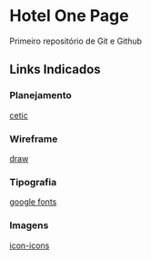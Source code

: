 # Hotel One Page
 Primeiro repositório de Git e Github
## Links Indicados
### Planejamento
[cetic](https://www.cetic.br/)
### Wireframe
[draw](app.diagrams.net/)
### Tipografia
[google fonts](https://fonts.google.com/)
### Imagens
[icon-icons](https://icon-icons.com/pt/)
 
